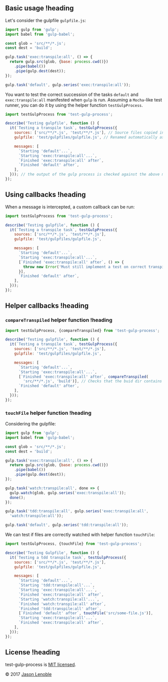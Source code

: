 ## Basic usage !heading

Let's consider the gulpfile `gulpfile.js`:

```js
import gulp from 'gulp';
import babel from 'gulp-babel';

const glob = 'src/**/*.js';
const dest = 'build';

gulp.task('exec:transpile:all', () => {
  return gulp.src(glob, {base: process.cwd()})
    .pipe(babel())
    .pipe(gulp.dest(dest));
});

gulp.task('default', gulp.series('exec:transpile:all'));
```

You want to test the correct succession of the tasks `default` and  `exec:transpile:all` manifested when `gulp` is run. Assuming a `Mocha`-like test runner, you can do it by using the helper function `testGulpProcess`.

```js
import testGulpProcess from 'test-gulp-process';

describe('Testing gulpfile', function () {
  it(`Testing a transpile task`, testGulpProcess({
    sources: ['src/**/*.js', 'test/**/*.js'], // Source files copied into a tmp directory
    gulpfile: 'test/gulpfiles/gulpfile.js', // Renamed automatically as gulpfile.babel.js into the tmp directory

    messages: [
      `Starting 'default'...`,
      `Starting 'exec:transpile:all'...`,
      `Finished 'exec:transpile:all' after`,
      `Finished 'default' after`,
    ],
  })); // the output of the gulp process is checked against the above messages
});
```

## Using callbacks !heading

When a message is intercepted, a custom callback can be run:

```js
import testGulpProcess from 'test-gulp-process';

describe('Testing gulpfile', function () {
  it(`Testing a transpile task`, testGulpProcess({
    sources: ['src/**/*.js', 'test/**/*.js'],
    gulpfile: 'test/gulpfiles/gulpfile.js',

    messages: [
      `Starting 'default'...`,
      `Starting 'exec:transpile:all'...`,
      [`Finished 'exec:transpile:all' after`, () => {
        throw new Error('Must still implement a test on correct transpilation')
      }],
      `Finished 'default' after`,
    ],
  }));
});
```

## Helper callbacks !heading

### `compareTranspiled` helper function !heading

```js
import testGulpProcess, {compareTranspiled} from 'test-gulp-process';

describe('Testing gulpfile', function () {
  it(`Testing a transpile task`, testGulpProcess({
    sources: ['src/**/*.js', 'test/**/*.js'],
    gulpfile: 'test/gulpfiles/gulpfile.js',

    messages: [
      `Starting 'default'...`,
      `Starting 'exec:transpile:all'...`,
      [`Finished 'exec:transpile:all' after`, compareTranspiled(
        'src/**/*.js', 'build')], // Checks that the buid dir contains the transpiled files from 'src/**/*.js'
      `Finished 'default' after`,
    ],
  }));
});
```
### `touchFile` helper function !heading

Considering the gulpfile:

```js
import gulp from 'gulp';
import babel from 'gulp-babel';

const glob = 'src/**/*.js';
const dest = 'build';

gulp.task('exec:transpile:all', () => {
  return gulp.src(glob, {base: process.cwd()})
    .pipe(babel())
    .pipe(gulp.dest(dest));
});

gulp.task('watch:transpile:all', done => {
  gulp.watch(glob, gulp.series('exec:transpile:all'));
  done();
});

gulp.task('tdd:transpile:all', gulp.series('exec:transpile:all',
  'watch:transpile:all'));

gulp.task('default', gulp.series('tdd:transpile:all'));
```

We can test if files are correctly watched with helper function `touchFile`:

```js
import testGulpProcess, {touchFile} from 'test-gulp-process';

describe('Testing Gulpfile', function () {
  it(`Testing a tdd transpile task`, testGulpProcess({
    sources: ['src/**/*.js', 'test/**/*.js'],
    gulpfile: 'test/gulpfiles/gulpfile.js',

    messages: [
      `Starting 'default'...`,
      `Starting 'tdd:transpile:all'...`,
      `Starting 'exec:transpile:all'...`,
      `Finished 'exec:transpile:all' after`,
      `Starting 'watch:transpile:all'...`,
      `Finished 'watch:transpile:all' after`,
      `Finished 'tdd:transpile:all' after`,
      [`Finished 'default' after`, touchFile('src/some-file.js')],
      `Starting 'exec:transpile:all'...`,
      `Finished 'exec:transpile:all' after`,
    ],
  }));
});
```

## License !heading

test-gulp-process is [MIT licensed](./LICENSE).

© 2017 [Jason Lenoble](mailto:jason.lenoble@gmail.com)
